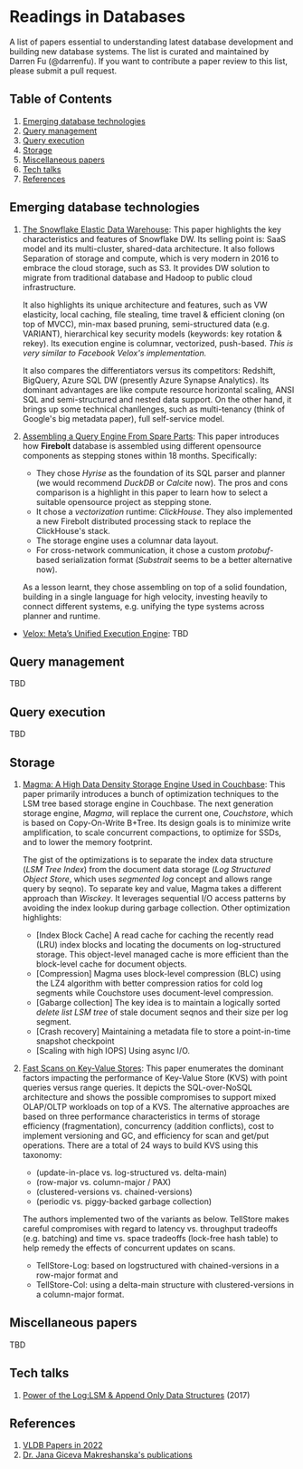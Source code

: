 # Readings in Databases

A list of papers essential to understanding latest database development and building new database systems. The list is curated and maintained by Darren Fu (@darrenfu). If you want to contribute a paper review to this list, please submit a pull request. 

## <a name='TOC'>Table of Contents</a>

  1. [Emerging database technologies](#newdb)
  1. [Query management](#query-mgnt)
  1. [Query execution](#query-exec)
  1. [Storage](#storage)
  1. [Miscellaneous papers](#misc)
  1. [Tech talks](#techtalks)
  1. [References](#ref)


## <a name='newdb'> Emerging database technologies
1. [The Snowflake Elastic Data Warehouse](https://dl.acm.org/doi/pdf/10.1145/2882903.2903741): This paper highlights the key characteristics and features of Snowflake DW. Its selling point is: SaaS model and its multi-cluster, shared-data architecture. It also follows Separation of storage and compute, which is very modern in 2016 to embrace the cloud storage, such as S3. It provides DW solution to migrate from traditional database and Hadoop to public cloud infrastructure.
  
    It also highlights its unique architecture and features, such as VW elasticity, local caching, file stealing, time travel & efficient cloning (on top of MVCC), min-max based pruning, semi-structured data (e.g. VARIANT), hierarchical key security models (keywords: key rotation & rekey). Its execution engine is columnar, vectorized, push-based. *This is very similar to Facebook Velox's implementation.*  
    
    It also compares the differentiators versus its competitors: Redshift, BigQuery, Azure SQL DW (presently Azure Synapse Analytics). Its dominant advantages are like compute resource horizontal scaling, ANSI SQL and semi-structured and nested data support. On the other hand, it brings up some technical chanllenges, such as multi-tenancy (think of Google's big metadata paper), full self-service model.
 
1. [Assembling a Query Engine From Spare Parts](https://www.firebolt.io/content/firebolt-vldb-cdms-2022): This paper introduces how **Firebolt** database is assembled using different opensource components as stepping stones within 18 months. Specifically:  
      * They chose *Hyrise* as the foundation of its SQL parser and planner (we would recommend *DuckDB* or *Calcite* now). The pros and cons comparison is a highlight in this paper to learn how to select a suitable opensource project as stepping stone.
    * It chose a *vectorization* runtime: *ClickHouse*. They also implemented a new Firebolt distributed processing stack to replace the ClickHouse's stack.
    * The storage engine uses a columnar data layout.
    * For cross-network communication, it chose a custom *protobuf*-based serialization format (*Substrait* seems to be a better alternative now).  
  
    As a lesson learnt, they chose assembling on top of a solid foundation, building in a single language for high velocity, investing heavily to connect different systems, e.g. unifying the type systems across planner and runtime. 
* [Velox: Meta’s Unified Execution Engine](https://research.facebook.com/file/477542930588455/Velox-Metas-Unified-Execution-Engine-p1030-pedreira-cr2-1.pdf): TBD

## <a name='query-mgnt'> Query management
TBD
  
## <a name='query-exec'> Query execution
TBD

## <a name='storage'> Storage
1. [Magma: A High Data Density Storage Engine Used in Couchbase](https://www.vldb.org/pvldb/vol15/p3496-lakshman.pdf): This paper primarily introduces a bunch of optimization techniques to the LSM tree based storage engine in Couchbase. The next generation storage engine, *Magma*, will replace the current one, *Couchstore*, which is based on Copy-On-Write B+Tree. Its design goals is to minimize write amplification, to scale concurrent compactions, to optimize for SSDs, and to lower the memory footprint.  
  
    The gist of the optimizations is to separate the index data structure (*LSM Tree Index*) from the document data storage (*Log Structured Object Store*, which uses *segmented log* concept and allows range query by seqno). To separate key and value, Magma takes a different approach than *Wisckey*. It leverages sequential I/O access patterns by avoiding the index lookup during garbage collection. Other optimization highlights:  
      * [Index Block Cache] A read cache for caching the recently read (LRU) index blocks and locating the documents on log-structured storage. This object-level managed cache is more efficient than the block-level cache for document objects. 
    * [Compression] Magma uses block-level compression (BLC) using the LZ4 algorithm with better compression ratios for cold log segments while Couchstore uses document-level compression. 
    * [Gabarge collection] The key idea is to maintain a logically sorted *delete list LSM tree* of stale document seqnos and their size per log segment. 
    * [Crash recovery] Maintaining a metadata file to store a point-in-time snapshot checkpoint
    * [Scaling with high IOPS] Using async I/O. 

1. [Fast Scans on Key-Value Stores](https://vldb.org/pvldb/vol10/p1526-bocksrocker.pdf): This paper enumerates the dominant factors impacting the performance of Key-Value Store (KVS) with point queries versus range queries. It depicts the SQL-over-NoSQL architecture and shows the possible compromises to support mixed OLAP/OLTP workloads on top of a KVS. The alternative approaches are based on three performance characteristics in terms of storage efficiency (fragmentation), concurrency (addition conflicts), cost to implement versioning and GC, and efficiency for scan and get/put operations. There are a total of 24 ways to build KVS using this taxonomy:  
    * (update-in-place vs. log-structured vs. delta-main)  
    * (row-major vs. column-major / PAX)  
    * (clustered-versions vs. chained-versions)
    * (periodic vs. piggy-backed garbage collection)

    The authors implemented two of the variants as below. TellStore makes careful compromises with regard to latency vs. throughput tradeoffs (e.g. batching) and time vs. space tradeoffs (lock-free hash table) to help remedy the effects of concurrent updates on scans.
    * TellStore-Log: based on logstructured with chained-versions in a row-major format and 
    * TellStore-Col: using a delta-main structure with clustered-versions in a column-major format.
  
## <a name='misc'> Miscellaneous papers  
TBD

## <a name='techtalks'> Tech talks
1. [Power of the Log:LSM & Append Only Data Structures](https://www.infoq.com/presentations/lsm-append-data-structures/) (2017)

## <a name='ref'> References
1. [VLDB Papers in 2022](https://vldb.org/2022/?paper-session)
1. [Dr. Jana Giceva Makreshanska's publications](https://db.in.tum.de/~giceva/index.shtml?lang=en)
